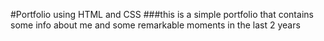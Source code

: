 #Portfolio using HTML and CSS
###this is a simple portfolio that contains some info about me and some remarkable moments in the last 2 years
